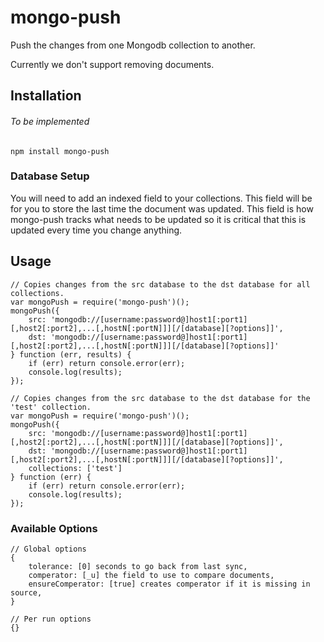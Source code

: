 # mongo-push
Push the changes from one Mongodb collection to another.

Currently we don't support removing documents.

## Installation
###### To be implemented
```
npm install mongo-push
```

### Database Setup
You will need to add an indexed field to your collections. This field will be for you to store the last time the document was updated.
This field is how mongo-push tracks what needs to be updated so it is critical that this is updated every time you change anything.

## Usage
```
// Copies changes from the src database to the dst database for all collections. 
var mongoPush = require('mongo-push')();
mongoPush({
    src: 'mongodb://[username:password@]host1[:port1][,host2[:port2],...[,hostN[:portN]]][/[database][?options]]',
    dst: 'mongodb://[username:password@]host1[:port1][,host2[:port2],...[,hostN[:portN]]][/[database][?options]]'
} function (err, results) {
    if (err) return console.error(err);
    console.log(results);
});

// Copies changes from the src database to the dst database for the 'test' collection. 
var mongoPush = require('mongo-push')();
mongoPush({
    src: 'mongodb://[username:password@]host1[:port1][,host2[:port2],...[,hostN[:portN]]][/[database][?options]]',
    dst: 'mongodb://[username:password@]host1[:port1][,host2[:port2],...[,hostN[:portN]]][/[database][?options]]',
    collections: ['test']
} function (err) {
    if (err) return console.error(err);
    console.log(results);
});
```

### Available Options
```
// Global options 
{
    tolerance: [0] seconds to go back from last sync,
    comperator: [_u] the field to use to compare documents,
    ensureComperator: [true] creates comperator if it is missing in source, 
}

// Per run options
{}
```
